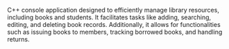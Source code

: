  C++ console application designed to efficiently manage library resources, including books and students. It facilitates tasks like adding, searching, editing, and deleting book records. Additionally, it allows for functionalities such as issuing books to members, tracking borrowed books, and handling returns.
